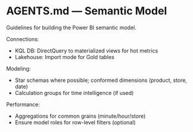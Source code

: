 # AGENTS.md — Semantic Model

Guidelines for building the Power BI semantic model.

Connections:
- KQL DB: DirectQuery to materialized views for hot metrics
- Lakehouse: Import mode for Gold tables

Modeling:
- Star schemas where possible; conformed dimensions (product, store, date)
- Calculation groups for time intelligence (if used)

Performance:
- Aggregations for common grains (minute/hour/store)
- Ensure model roles for row-level filters (optional)

